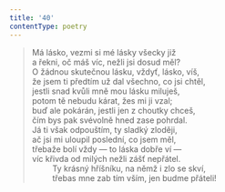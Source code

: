 ```yaml
---
title: '40'
contentType: poetry
---
```


> Má lásko, vezmi si mé lásky všecky již  
> a řekni, oč máš víc, nežli jsi dosud měl?  
> O žádnou skutečnou lásku, vždyť, lásko, víš,  
> že jsem ti předtím už dal všechno, co jsi chtěl,  
> jestli snad kvůli mně mou lásku miluješ,  
> potom tě nebudu kárat, žes mi ji vzal;  
> buď ale pokárán, jestli jen z choutky chceš,  
> čím bys pak svévolně hned zase pohrdal.  
> Já ti však odpouštím, ty sladký zloději,  
> ač jsi mi uloupil poslední, co jsem měl,  
> třebaže bolí vždy — to láska dobře ví —  
> víc křivda od milých nežli zášť nepřátel.  
>          Ty krásný hříšníku, na němž i zlo se skví,  
>          třebas mne zab tím vším, jen budme přáteli!
